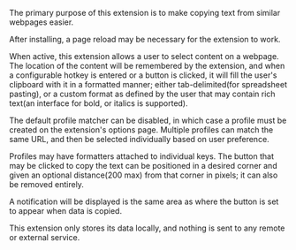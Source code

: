 The primary purpose of this extension is to make copying text from similar webpages easier.

After installing, a page reload may be necessary for the extension to work.

When active, this extension allows a user to select content on a webpage. The location of the content will be remembered by the extension, and when a configurable hotkey is entered or a button is clicked, it will fill the user's clipboard with it in a formatted manner; either tab-delimited(for spreadsheet pasting), or a custom format as defined by the user that may contain rich text(an interface for bold, or italics is supported).

The default profile matcher can be disabled, in which case a profile must be created on the extension's options page. Multiple profiles can match the same URL, and then be selected individually based on user preference.

Profiles may have formatters attached to individual keys. The button that may be clicked to copy the text can be positioned in a desired corner and given an optional distance(200 max) from that corner in pixels; it can also be removed entirely.

A notification will be displayed is the same area as where the button is set to appear when data is copied.

This extension only stores its data locally, and nothing is sent to any remote or external service.
